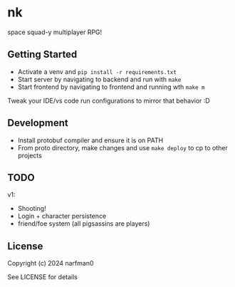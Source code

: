 # nk

space squad-y multiplayer RPG!

## Getting Started

* Activate a venv and `pip install -r requirements.txt`
* Start server by navigating to backend and run with `make`
* Start frontend by navigating to frontend and running wth `make m`

Tweak your IDE/vs code run configurations to mirror that behavior :D

## Development

* Install protobuf compiler and ensure it is on PATH
* From proto directory, make changes and use `make deploy` to cp to other projects

## TODO

v1:

* Shooting!
* Login + character persistence
* friend/foe system (all pigsassins are players)

## License

Copyright (c) 2024 narfman0

See LICENSE for details
